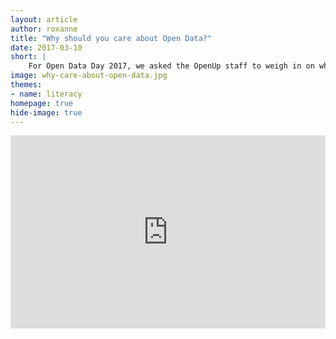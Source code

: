 ```yaml
---
layout: article
author: roxanne
title: "Why should you care about Open Data?"
date: 2017-03-10
short: |
    For Open Data Day 2017, we asked the OpenUp staff to weigh in on why Open Data is important and what it means to them. 
image: why-care-about-open-data.jpg
themes:
- name: literacy
homepage: true
hide-image: true
---
```

<div style="position:relative; padding-bottom: 56.25%; padding-top: 25px; height:0">
	<iframe src="https://drive.google.com/file/d/0B9HnzHxwGnfhNHA2ckRGRllETVU/preview" frameborder="0" style="position: absolute; top:0; left: 0; width:100%; height:100%;"></iframe>
</div>